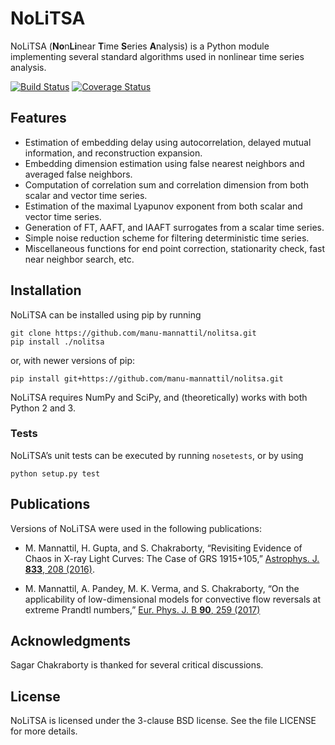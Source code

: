 NoLiTSA
=======

NoLiTSA (<b>No</b>n<b>Li</b>near <b>T</b>ime <b>S</b>eries
<b>A</b>nalysis) is a Python module implementing several standard
algorithms used in nonlinear time series analysis.

[![Build Status](https://travis-ci.org/manu-mannattil/nolitsa.svg?branch=master)](https://travis-ci.org/manu-mannattil/nolitsa)
[![Coverage Status](https://coveralls.io/repos/github/manu-mannattil/nolitsa/badge.svg)](https://coveralls.io/github/manu-mannattil/nolitsa)


Features
--------

-   Estimation of embedding delay using autocorrelation, delayed mutual
    information, and reconstruction expansion.
-   Embedding dimension estimation using false nearest neighbors and
    averaged false neighbors.
-   Computation of correlation sum and correlation dimension from both
    scalar and vector time series.
-   Estimation of the maximal Lyapunov exponent from both scalar and
    vector time series.
-   Generation of FT, AAFT, and IAAFT surrogates from a scalar
    time series.
-   Simple noise reduction scheme for filtering deterministic
    time series.
-   Miscellaneous functions for end point correction, stationarity
    check, fast near neighbor search, etc.

Installation
------------

NoLiTSA can be installed using pip by running

    git clone https://github.com/manu-mannattil/nolitsa.git
    pip install ./nolitsa

or, with newer versions of pip:

    pip install git+https://github.com/manu-mannattil/nolitsa.git

NoLiTSA requires NumPy and SciPy, and (theoretically) works with both
Python 2 and 3.

### Tests

NoLiTSA’s unit tests can be executed by running `nosetests`, or by using

    python setup.py test

Publications
------------

Versions of NoLiTSA were used in the following publications:

-   M. Mannattil, H. Gupta, and S. Chakraborty, “Revisiting Evidence of
    Chaos in X-ray Light Curves: The Case of GRS 1915+105,”
    [Astrophys. J. **833**,
    208 (2016)](https://dx.doi.org/10.3847/1538-4357/833/2/208).

-   M. Mannattil, A. Pandey, M. K. Verma, and S. Chakraborty, “On the
    applicability of low-dimensional models for convective flow
    reversals at extreme Prandtl numbers,” [Eur. Phys. J. B **90**, 259
    (2017)](https://dx.doi.org/10.1140/epjb/e2017-80391-1)

Acknowledgments
---------------

Sagar Chakraborty is thanked for several critical discussions.

License
-------

NoLiTSA is licensed under the 3-clause BSD license. See the file LICENSE
for more details.
